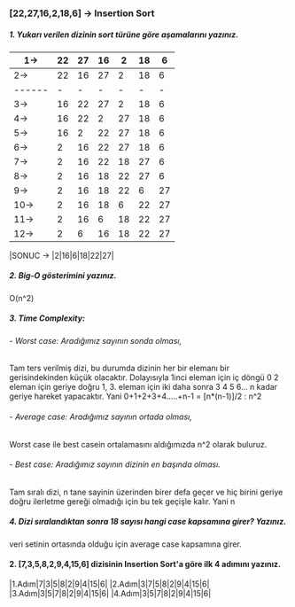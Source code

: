 ### [22,27,16,2,18,6] -> Insertion Sort

##### 1. Yukarı verilen dizinin sort türüne göre aşamalarını yazınız.

|1->|22|27|16|2|18|6|
|------|- |- |- |-|- |-|
|2->|22|16|27|2|18|6|
|------|- |- |- |-|- |-|
|3->|16|22|27|2|18|6|
|4->|16|22|2|27|18|6|
|5->|16|2|22|27|18|6|
|6->|2|16|22|27|18|6|
|7->|2|16|22|18|27|6|
|8->|2|16|18|22|27|6|
|9->|2|16|18|22|6|27|
|10->|2|16|18|6|22|27|
|11->|2|16|6|18|22|27|
|12->|2|6|16|18|22|27|

|SONUC -> |2|16|6|18|22|27|


##### 2. Big-O gösterimini yazınız.

O(n^2)

##### 3. Time Complexity: 
###### - Worst case: Aradığımız sayının sonda olması,
Tam ters verilmiş dizi, bu durumda dizinin her bir elemanı bir gerisindekinden küçük olacaktır. Dolayısıyla 1inci eleman için iç döngü 0 2 eleman için geriye doğru 1, 3. eleman için iki daha sonra 3 4 5 6… n kadar geriye hareket yapacaktır. Yani 0+1+2+3+4…..+n-1 = [n*(n-1)]/2   :  n^2

###### - Average case: Aradığımız sayının ortada olması,
Worst case ile best casein ortalamasını aldığımızda   n^2 olarak buluruz.

###### - Best case: Aradığımız sayının dizinin en başında olması.
Tam sıralı dizi, n tane sayinin üzerinden birer defa geçer ve hiç birini geriye doğru ilerletme gereği olmadığı için bu tek geçişle kalır. Yani n

##### 4. Dizi sıralandıktan sonra 18 sayısı hangi case kapsamına girer? Yazınız.
veri setinin ortasında olduğu için average case kapsamına girer.
    
#### 2. [7,3,5,8,2,9,4,15,6] dizisinin Insertion Sort'a göre ilk 4 adımını yazınız.
|1.Adım|7|3|5|8|2|9|4|15|6| 
|2.Adım|3|7|5|8|2|9|4|15|6| 
|3.Adım|3|5|7|8|2|9|4|15|6| 
|4.Adım|3|5|7|8|2|9|4|15|6|  